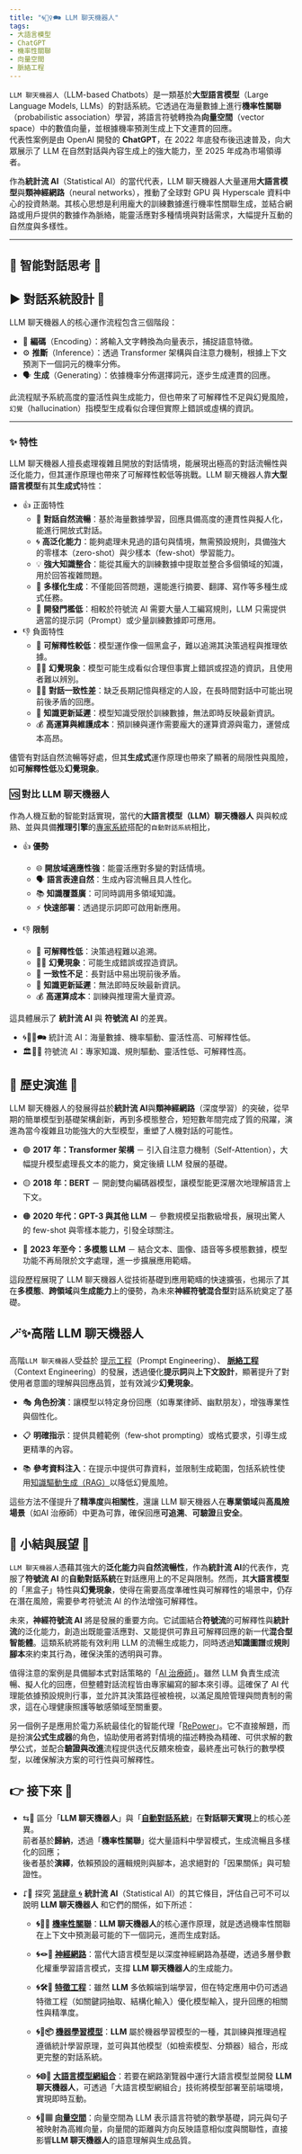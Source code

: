 ```yaml
---
title: "🌀🧞‍♀️🗪 LLM 聊天機器人"
tags:
- 大語言模型
- ChatGPT
- 機率性關聯
- 向量空間
- 脈絡工程
---
```

`LLM 聊天機器人`（LLM-based Chatbots）是一類基於**大型語言模型**（Large Language Models, LLMs）的對話系統。它透過在海量數據上進行**機率性關聯**（probabilistic association）學習，將語言符號轉換為**向量空間**（vector space）中的數值向量，並根據機率預測生成上下文連貫的回應。  
代表性案例是由 OpenAI 開發的 **ChatGPT**，在 2022 年底發布後迅速普及，向大眾展示了 LLM 在自然對話與內容生成上的強大能力，至 2025 年成為市場領導者。

作為**統計流 AI**（Statistical AI）的當代代表，LLM 聊天機器人大量運用**大語言模型**與**類神經網路**（neural networks），推動了全球對 GPU 與 Hyperscale 資料中心的投資熱潮。其核心思想是利用龐大的訓練數據進行機率性關聯生成，並結合網路或用戶提供的數據作為脈絡，能靈活應對多種情境與對話需求，大幅提升互動的自然度與多樣性。

***

## 🔼 智能對話思考 🤔

## ▶️ 對話系統設計 🥸

LLM 聊天機器人的核心運作流程包含三個階段：

- 🧩 **編碼**（Encoding）：將輸入文字轉換為向量表示，捕捉語意特徵。  
- ⚙️ **推斷**（Inference）：透過 Transformer 架構與自注意力機制，根據上下文預測下一個詞元的機率分佈。  
- 🗣 **生成**（Generating）：依據機率分佈選擇詞元，逐步生成連貫的回應。  

此流程賦予系統高度的靈活性與生成能力，但也帶來了可解釋性不足與幻覺風險，`幻覺`（hallucination）指模型生成看似合理但實際上錯誤或虛構的資訊。

***

### ✨ 特性

LLM 聊天機器人擅長處理複雜且開放的對話情境，能展現出極高的對話流暢性與泛化能力，但其運作原理也帶來了可解釋性較低等挑戰。LLM 聊天機器人靠**大型語言模型**有其**生成式**特性：

* 👍 正面特性
	- 💬 **對話自然流暢**：基於海量數據學習，回應具備高度的連貫性與擬人化，能進行開放式對話。
	- 🌀 **高泛化能力**：能夠處理未見過的語句與情境，無需預設規則，具備強大的零樣本（zero-shot）與少樣本（few-shot）學習能力。
	- 💡 **強大知識整合**：能從其龐大的訓練數據中提取並整合多個領域的知識，用於回答複雜問題。
	- 📝 **多樣化生成**：不僅能回答問題，還能進行摘要、翻譯、寫作等多種生成式任務。
	- 🚀 **開發門檻低**：相較於符號流 AI 需要大量人工編寫規則，LLM 只需提供適當的提示詞（Prompt）或少量訓練數據即可應用。
* 👎 負面特性
	- 👻 **可解釋性較低**：模型運作像一個黑盒子，難以追溯其決策過程與推理依據。
	- 😶‍🌫 **幻覺現象**：模型可能生成看似合理但事實上錯誤或捏造的資訊，且使用者難以辨別。
	- 😵‍💫 **對話一致性差**：缺乏長期記憶與穩定的人設，在長時間對話中可能出現前後矛盾的回應。
	- 🚫 **知識更新延遲**：模型知識受限於訓練數據，無法即時反映最新資訊。
	- 💰 **高運算與維護成本**：預訓練與運作需要龐大的運算資源與電力，運營成本高昂。

儘管有對話自然流暢等好處，但其**生成式**運作原理也帶來了顯著的局限性與風險，如**可解釋性低**及**幻覺現象**。


### 🆚 對比 LLM 聊天機器人

作為人機互動的智能對話實現，當代的**大語言模型（LLM）聊天機器人** 與與較成熟、並與具備**推理引擎**的[專家系統](03-03-expert_systems.zh-hant)搭配的`自動對話系統`相比，

* 👍 **優勢**  
  - 🌐 **開放域適應性強**：能靈活應對多變的對話情境。  
  - 🗣️ **語言表達自然**：生成內容流暢且具人性化。  
  - 📚 **知識覆蓋廣**：可同時調用多領域知識。  
  - ⚡ **快速部署**：透過提示詞即可啟用新應用。  

* 👎 **限制**  
  - 👻 **可解釋性低**：決策過程難以追溯。  
  - 😶‍🌫 **幻覺現象**：可能生成錯誤或捏造資訊。  
  - 🔄 **一致性不足**：長對話中易出現前後矛盾。  
  - 🚫 **知識更新延遲**：無法即時反映最新資訊。  
  - 💰 **高運算成本**：訓練與推理需大量資源。

這具體展示了 **統計流 AI** 與 **符號流 AI** 的差異。

- 🌀🧞‍♀️🗪 統計流 AI：海量數據、機率驅動、靈活性高、可解釋性低。  
- 🏛️🤖💬 符號流 AI：專家知識、規則驅動、靈活性低、可解釋性高。

## 🔄 歷史演進 🗿

LLM 聊天機器人的發展得益於**統計流 AI**與**類神經網路**（深度學習）的突破，從早期的簡單模型到基礎架構創新，再到多模態整合，短短數年間完成了質的飛躍，演進為當今複雜且功能強大的大型模型，重塑了人機對話的可能性。

- 🟢 **2017 年：Transformer 架構** － 引入自注意力機制（Self-Attention），大幅提升模型處理長文本的能力，奠定後續 LLM 發展的基礎。
    
- 🟡 **2018 年：BERT** － 開創雙向編碼器模型，讓模型能更深層次地理解語言上下文。
    
- 🟠 **2020 年代：GPT-3 與其他 LLM** － 參數規模呈指數級增長，展現出驚人的 few-shot 與零樣本能力，引發全球關注。
    
- 🔴 **2023 年至今：多模態 LLM** － 結合文本、圖像、語音等多模態數據，模型功能不再局限於文字處理，進一步擴展應用範疇。

這段歷程展現了 LLM 聊天機器人從技術基礎到應用範疇的快速擴張，也揭示了其在**多模態**、**跨領域**與**生成能力**上的優勢，為未來**神經符號混合型**對話系統奠定了基礎。

## 🪄✨高階 LLM 聊天機器人

高階`LLM 聊天機器人`受益於 [提示工程](10-03-prompt_engineering.zh-hant)（Prompt Engineering）、 **[脈絡工程](10-05-context_engineering.zh-hant)**（Context Engineering）的發展，透過優化**提示詞**與**上下文設計**，顯著提升了對使用者意圖的理解與回應品質，並有效減少**幻覺現象**。

- 🎭 **角色扮演**：讓模型以特定身份回應（如專業律師、幽默朋友），增強專業性與個性化。
    
- 📋 **明確指示**：提供具體範例（few‑shot prompting）或格式要求，引導生成更精準的內容。
    
- 📚 **參考資料注入**：在提示中提供可靠資料，並限制生成範圍，包括系統性使用[知識驅動生成（RAG）](10-04-retrieval_augmented_generation.zh-hant)以降低幻覺風險。

這些方法不僅提升了**精準度**與**相關性**，還讓 LLM 聊天機器人在**專業領域**與**高風險場景**（如AI 治療師）中更為可靠，確保回應**可追溯**、**可驗證**且**安全**。

## 🎄 小結與展望 🪩

`LLM 聊天機器人`憑藉其強大的**泛化能力**與**自然流暢性**，作為**統計流 AI**的代表作，克服了**符號流 AI** 的**自動對話系統**在對話應用上的不足與限制。然而，其**大語言模型**的「黑盒子」特性與**幻覺現象**，使得在需要高度準確性與可解釋性的場景中，仍存在潛在風險，需要參考符號流 AI 的作法增強可解釋性。

未來，**神經符號流 AI** 將是發展的重要方向。它試圖結合**符號流**的可解釋性與**統計流**的泛化能力，創造出既能靈活應對、又能提供可靠且可解釋回應的新一代**混合型智能體**。這類系統將能有效利用 LLM 的流暢生成能力，同時透過**知識圖譜**或**規則腳本**來約束其行為，確保決策的透明與可靠。

值得注意的案例是具備腳本式對話策略的「[AI 治療師](https://doi.org/10.48550/arXiv.2412.15242)」。雖然 LLM 負責生成流暢、擬人化的回應，但整體對話流程皆由專家編寫的腳本來引導。這確保了 AI 代理能依據預設規則行事，並允許其決策路徑被檢視，以滿足風險管理與問責制的需求，這在心理健康照護等敏感領域至關重要。

另一個例子是應用於電力系統最佳化的智能代理「[RePower](https://pmc.ncbi.nlm.nih.gov/articles/PMC12010440/)」。它不直接解題，而是扮演**公式生成器**的角色，協助使用者將對情境的描述轉換為精確、可供求解的數學公式，並配合**驗證與改進**流程提供迭代反饋來檢查，最終產出可執行的數學模型，以確保解決方案的可行性與可解釋性。

## 👉 接下來 🪸

- ⇆🚥 區分「**LLM 聊天機器人**」與「**[自動對話系統](03-02-automatic_dialogue_systems.zh-hant)**」在**對話聊天實現**上的核心差異。  
  前者基於**歸納**，透過「**機率性關聯**」從大量語料中學習模式，生成流暢且多樣化的回應；  
  後者基於**演繹**，依賴預設的邏輯規則與腳本，追求絕對的「因果關係」與可驗證性。 

- ⮦🚦 探究 [第肆章 🌀](04----statistical_ai.zh-hant) **統計流 AI**（Statistical AI）的其它條目，評估自己可不可以說明 **LLM 聊天機器人** 和它們的關係，如下所述：  

    - **🌀🎲🌿 [機率性關聯](04-01-probabilistic_association.zh-hant)**：**LLM 聊天機器人**的核心運作原理，就是透過機率性關聯在上下文中預測最可能的下一個詞元，進而生成對話。  

    - **🌀🪢🧠 [神經網路](04-03-neural_networks.zh-hant)**：當代大語言模型是以深度神經網路為基礎，透過多層參數化權重學習語言模式，支撐 **LLM 聊天機器人**的生成能力。  

    - **🌀🛠️🤏 [特徵工程](04-04-feature_engineering.zh-hant)**：雖然 **LLM** 多依賴端到端學習，但在特定應用中仍可透過特徵工程（如關鍵詞抽取、結構化輸入）優化模型輸入，提升回應的相關性與精準度。  

    - **🌀🤖📦 [機器學習模型](04-05-machine_learning_models.zh-hant)**：**LLM** 屬於機器學習模型的一種，其訓練與推理過程遵循統計學習原理，並可與其他模型（如檢索模型、分類器）組合，形成更完整的對話系統。  

    - **🌀🌐🔗 [大語言模型網組合](04-06-llm_webassembly.zh-hant.md)**：若要在網路瀏覽器中運行大語言模型並開發 **LLM 聊天機器人**，可透過「大語言模型網組合」技術將模型部署至前端環境，實現即時互動。  

    - **🌀🌌▦ [向量空間](04-07-vector_space.zh-hant)**：向量空間為 LLM 表示語言符號的數學基礎，詞元與句子被映射為高維向量，向量間的距離與方向反映語意相似度與關聯性，直接影響**LLM 聊天機器人**的語意理解與生成品質。